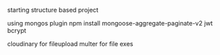 starting structure based project

using mongos plugin  npm install mongoose-aggregate-paginate-v2
jwt bcrypt


cloudinary for fileupload 
multer for file exes